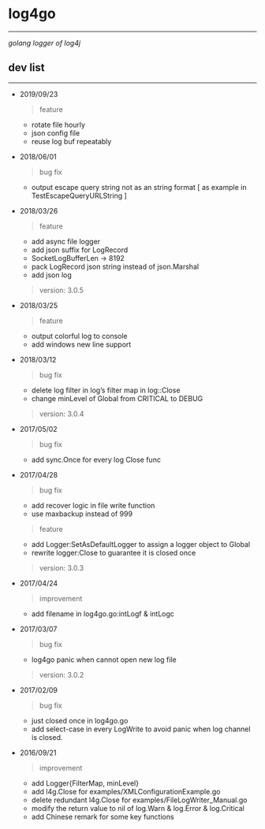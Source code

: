 # log4go #
---
*golang logger of log4j*

## dev list ##
---

- 2019/09/23
    > feature
    * rotate file hourly
    * json config file
    * reuse log buf repeatably

- 2018/06/01
    > bug fix
    * output escape query string not as an string format [ as example in  TestEscapeQueryURLString ]

- 2018/03/26
    > feature
    * add async file logger
    * add json suffix for LogRecord
    * SocketLogBufferLen -> 8192
    * pack LogRecord json string instead of json.Marshal
    * add json log

    > version: 3.0.5

- 2018/03/25
    > feature
    * output colorful log to console
    * add windows new line support

- 2018/03/12
    > bug fix
    * delete log filter in log’s filter map in log::Close
    * change minLevel of Global from CRITICAL to DEBUG

    > version: 3.0.4

- 2017/05/02
    > bug fix
    * add sync.Once for every log Close func

- 2017/04/28
    > bug fix
    * add recover logic in file write function
    * use maxbackup instead of 999

    > feature
    * add Logger:SetAsDefaultLogger to assign a logger object to Global
    * rewrite logger:Close to guarantee it is closed once

    > version: 3.0.3

- 2017/04/24
    > improvement
    * add filename in log4go.go:intLogf & intLogc


- 2017/03/07
    > bug fix
	* log4go panic when cannot open new log file

    > version: 3.0.2

- 2017/02/09
    > bug fix
	* just closed once in log4go.go
    * add select-case in every LogWrite to avoid panic when log channel is closed.


- 2016/09/21
    > improvement
    * add Logger{FilterMap, minLevel}
    * add l4g.Close for examples/XMLConfigurationExample.go
    * delete redundant l4g.Close for examples/FileLogWriter_Manual.go
    * modify the return value to nil of log.Warn & log.Error & log.Critical
    * add Chinese remark for some key functions

